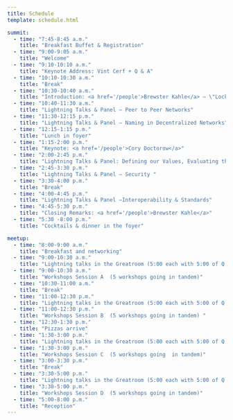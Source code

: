 ```yaml
---
title: Schedule
template: schedule.html

summit:
  - time: "7:45-8:45 a.m."
    title: "Breakfast Buffet & Registration"
  - time: "9:00-9:05 a.m."
    title: "Welcome"
  - time: "9:10-10:10 a.m."
    title: "Keynote Address: Vint Cerf + Q & A"
  - time: "10:10-10:30 a.m."
    title: "Break"
  - time: "10:30-10:40 a.m."
    title: "Introduction: <a href='/people'>Brewster Kahle</a> – \"Locking the Web Open\""
  - time: "10:40-11:30 a.m."
    title: "Lightning Talks & Panel – Peer to Peer Networks"
  - time: "11:30-12:15 p.m."
    title: "Lightning Talks & Panel – Naming in Decentralized Networks"
  - time: "12:15-1:15 p.m."
    title: "Lunch in foyer"
  - time: "1:15-2:00 p.m."
    title: "Keynote: <a href='/people'>Cory Doctorow</a>"
  - time: "2:00-2:45 p.m."
    title: "Lightning Talks & Panel: Defining our Values, Evaluating the Risks "
  - time: "2:45-3:30 p.m."
    title: "Lightning Talks & Panel – Security "
  - time: "3:30-4:00 p.m."
    title: "Break"
  - time: "4:00-4:45 p.m."
    title: "Lightning Talks & Panel –Interoperability & Standards"
  - time: "4:45-5:30 p.m."
    title: "Closing Remarks: <a href='/people'>Brewster Kahle</a>"
  - time: "5:30 -8:00 p.m."
    title: "Cocktails & dinner in the foyer"

meetup:
  - time: "8:00-9:00 a.m."
    title: "Breakfast and networking"
  - time: "9:00-10:30 a.m."
    title: "Lightning talks in the Greatroom (5:00 each with 5:00 of Q & A)"
  - time: "9:00-10:30 a.m."
    title: "Workshops Session A  (5 workshops going in tandem)"
  - time: "10:30-11:00 a.m."
    title: "Break"
  - time: "11:00-12:30 p.m."
    title: "Lightning talks in the Greatroom (5:00 each with 5:00 of Q & A)"
  - time: "11:00-12:30 p.m."
    title: "Workshops Session B  (5 workshops going in tandem) "
  - time: "12:30-1:30 p.m."
    title: "Pizzas arrive"
  - time: "1:30-3:00 p.m."
    title: "Lightning talks in the Greatroom (5:00 each with 5:00 of Q & A)"
  - time: "1:30-3:00 p.m."
    title: "Workshops Session C  (5 workshops going  in tandem)"
  - time: "3:00-3:30 p.m."
    title: "Break"
  - time: "3:30-5:00 p.m."
    title: "Lightning talks in the Greatroom (5:00 each with 5:00 of Q & A)"
  - time: "3:30-5:00 p.m."
    title: "Workshops Session D  (5 workshops going in tandem)"
  - time: "5:00-8:00 p.m."
    title: "Reception"
---
```

